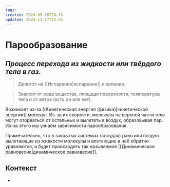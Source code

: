 ```yaml
---
tags: 
created: 2024-09-18T20:15
updated: 2024-11-17T13:55
---
```

# Парообразование

## ***Процесс перехода из жидкости или твёрдого тела в газ.***

>Делится на [[Испарение|испарение]] и кипение.

>Зависит от рода вещества, площади поверхности, температуры тела и от ветра (есть он или нет).

Возникает из-за [[Кинетическая энергия (физика)|кинетической энергии]] молекул. Из-за их скорости, молекулы на верхней части тела могут оторваться от остальных и вылететь в воздух, образовывая пар. Из-за этого мы узнаем зависимости парообразования.

Примечательно, что в закрытых системах (сосудах) рано или поздно вылетающие из жидкости молекулы и влетающие в неё обратно уравняются, и будет происходить так называемое [[Динамическое равновесие|динамическое равновесие]].



## Контекст
- 

